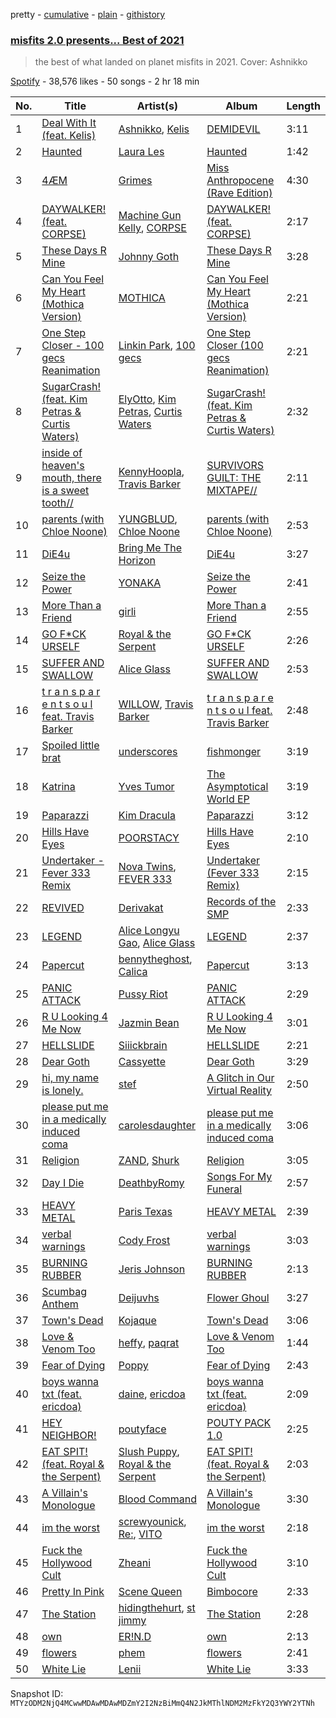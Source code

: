 pretty - [cumulative](/playlists/cumulative/37i9dQZF1DX238lkgUuFzI.md) - [plain](/playlists/plain/37i9dQZF1DX238lkgUuFzI) - [githistory](https://github.githistory.xyz/mackorone/spotify-playlist-archive/blob/main/playlists/plain/37i9dQZF1DX238lkgUuFzI)

### [misfits 2.0 presents..\. Best of 2021](https://open.spotify.com/playlist/37i9dQZF1DX238lkgUuFzI)

> the best of what landed on planet misfits in 2021\. Cover: Ashnikko

[Spotify](https://open.spotify.com/user/spotify) - 38,576 likes - 50 songs - 2 hr 18 min

| No. | Title | Artist(s) | Album | Length |
|---|---|---|---|---|
| 1 | [Deal With It \(feat\. Kelis\)](https://open.spotify.com/track/1S85LGnDPKKOkfuFaK6vFu) | [Ashnikko](https://open.spotify.com/artist/3PyJHH2wyfQK3WZrk9rpmP), [Kelis](https://open.spotify.com/artist/0IF46mUS8NXjgHabxk2MCM) | [DEMIDEVIL](https://open.spotify.com/album/438ToDoVaJH5aTIXXrlDyI) | 3:11 |
| 2 | [Haunted](https://open.spotify.com/track/1toNKayLMeCcVlsLGXJl7n) | [Laura Les](https://open.spotify.com/artist/3sklFG9fuDAq3vbIZlkNH6) | [Haunted](https://open.spotify.com/album/2iguPTaSTwtx4MiAkj6w5O) | 1:42 |
| 3 | [4ÆM](https://open.spotify.com/track/3ffanCUFD0osXTvEghxZR9) | [Grimes](https://open.spotify.com/artist/053q0ukIDRgzwTr4vNSwab) | [Miss Anthropocene \(Rave Edition\)](https://open.spotify.com/album/2FQYkZIuXLy222CVzgPbQ0) | 4:30 |
| 4 | [DAYWALKER! \(feat\. CORPSE\)](https://open.spotify.com/track/2NnJpRXIlx35Vij3bPZO0h) | [Machine Gun Kelly](https://open.spotify.com/artist/6TIYQ3jFPwQSRmorSezPxX), [CORPSE](https://open.spotify.com/artist/7yntSJ6uojO3z6GFUVwhAW) | [DAYWALKER! \(feat\. CORPSE\)](https://open.spotify.com/album/2y8j3djW8ZswvAbEcPBBti) | 2:17 |
| 5 | [These Days R Mine](https://open.spotify.com/track/42WeNaMfqmoMW5BZR43v1z) | [Johnny Goth](https://open.spotify.com/artist/1ejkQAcOu9cl7kEbZ3Nb8b) | [These Days R Mine](https://open.spotify.com/album/2vkVLUruMBiiwHNv9bATTB) | 3:28 |
| 6 | [Can You Feel My Heart \(Mothica Version\)](https://open.spotify.com/track/4PoTKtefWp8pGfiORslXxF) | [MOTHICA](https://open.spotify.com/artist/1JhiIIXT9DWqEU3BYFZwGA) | [Can You Feel My Heart \(Mothica Version\)](https://open.spotify.com/album/6PKHmeUIYKkNNQ6D14gqgq) | 2:21 |
| 7 | [One Step Closer \- 100 gecs Reanimation](https://open.spotify.com/track/4jM6Tl8062cc9gTJgTZTpx) | [Linkin Park](https://open.spotify.com/artist/6XyY86QOPPrYVGvF9ch6wz), [100 gecs](https://open.spotify.com/artist/6PfSUFtkMVoDkx4MQkzOi3) | [One Step Closer \(100 gecs Reanimation\)](https://open.spotify.com/album/0kJJubTbpBWH9dwHmRl4qR) | 2:21 |
| 8 | [SugarCrash! \(feat\. Kim Petras & Curtis Waters\)](https://open.spotify.com/track/6wGOOMMVgaT9LEi2y9jeq1) | [ElyOtto](https://open.spotify.com/artist/4b19vuzlDcNdU4quI7L6sW), [Kim Petras](https://open.spotify.com/artist/3Xt3RrJMFv5SZkCfUE8C1J), [Curtis Waters](https://open.spotify.com/artist/2JbE7jUIGtpXSzytnyMg6U) | [SugarCrash! \(feat\. Kim Petras & Curtis Waters\)](https://open.spotify.com/album/090OCbV4MnPE2OPapkj7ZB) | 2:32 |
| 9 | [inside of heaven's mouth, there is a sweet tooth//](https://open.spotify.com/track/5pC6gP878cBc00t2QfQ6Xl) | [KennyHoopla](https://open.spotify.com/artist/5ObBtv5VunwwhQaXXnUrsM), [Travis Barker](https://open.spotify.com/artist/4exLIFE8sISLr28sqG1qNX) | [SURVIVORS GUILT: THE MIXTAPE//](https://open.spotify.com/album/2NHwRObEyab5p4DA6tScNY) | 2:11 |
| 10 | [parents \(with Chloe Noone\)](https://open.spotify.com/track/3PH1p9iaXLUjs0BPjbWpZb) | [YUNGBLUD](https://open.spotify.com/artist/6Ad91Jof8Niiw0lGLLi3NW), [Chloe Noone](https://open.spotify.com/artist/7Acd6yZCBZ4zI8SoX6YJ6N) | [parents \(with Chloe Noone\)](https://open.spotify.com/album/5O7r99N4WQX4ty1vCERX7V) | 2:53 |
| 11 | [DiE4u](https://open.spotify.com/track/2gT72HL4Y84K2Mle3miAMJ) | [Bring Me The Horizon](https://open.spotify.com/artist/1Ffb6ejR6Fe5IamqA5oRUF) | [DiE4u](https://open.spotify.com/album/4L4TlrXB94790rqWBprweP) | 3:27 |
| 12 | [Seize the Power](https://open.spotify.com/track/4wD6EgZCok8Qb5Fs8jszYc) | [YONAKA](https://open.spotify.com/artist/3Wcyta3gkOdQ4TfY0WyZpu) | [Seize the Power](https://open.spotify.com/album/0nxvZWO6ybAd4OZ63cImZ7) | 2:41 |
| 13 | [More Than a Friend](https://open.spotify.com/track/5TIyFlLF0EfYOUZH1TYxBq) | [girli](https://open.spotify.com/artist/4XX9YjNQrHTZfZz3DCX6DP) | [More Than a Friend](https://open.spotify.com/album/5Gim9raGhoYvmx2bD31vJe) | 2:55 |
| 14 | [GO F\*CK URSELF](https://open.spotify.com/track/21Q89OzFYAcYSNurWhz3Rk) | [Royal & the Serpent](https://open.spotify.com/artist/64EHXDoln95lnccszdPum0) | [GO F\*CK URSELF](https://open.spotify.com/album/4lLjJ7EIgNmk7VxoKgiLHa) | 2:26 |
| 15 | [SUFFER AND SWALLOW](https://open.spotify.com/track/6qMISRyMVgELHYGFYTbG0w) | [Alice Glass](https://open.spotify.com/artist/4ukk0IyB7vL97QirpOcNr3) | [SUFFER AND SWALLOW](https://open.spotify.com/album/4TqskMoWkMBAOho91KCTkI) | 2:53 |
| 16 | [t r a n s p a r e n t s o u l feat\. Travis Barker](https://open.spotify.com/track/1QL7nSDZCwZMnbisV4KOXt) | [WILLOW](https://open.spotify.com/artist/3rWZHrfrsPBxVy692yAIxF), [Travis Barker](https://open.spotify.com/artist/4exLIFE8sISLr28sqG1qNX) | [t r a n s p a r e n t s o u l feat\. Travis Barker](https://open.spotify.com/album/4ar4zcVlbYDYKgq5wEdq0T) | 2:48 |
| 17 | [Spoiled little brat](https://open.spotify.com/track/724utiMbqUfT1g3tqbfQYu) | [underscores](https://open.spotify.com/artist/7HfUJxeVTgrvhk0eWHFzV7) | [fishmonger](https://open.spotify.com/album/5o9aTepLhqQL2gXuKPhd8g) | 3:19 |
| 18 | [Katrina](https://open.spotify.com/track/7yrjPMQ4uRjV7cRYQczK2J) | [Yves Tumor](https://open.spotify.com/artist/0qu422H5MOoQxGjd4IzHbS) | [The Asymptotical World EP](https://open.spotify.com/album/2julo3Z5rNzSod7DoEuTz7) | 3:19 |
| 19 | [Paparazzi](https://open.spotify.com/track/47enw9R1hdkfuxeSjoDQ0N) | [Kim Dracula](https://open.spotify.com/artist/526TMJFuJibm9j2p9td9Yp) | [Paparazzi](https://open.spotify.com/album/1NGhUyA2dieBwXzzCK4yye) | 3:12 |
| 20 | [Hills Have Eyes](https://open.spotify.com/track/3HUB8GPbaGpIpjRoONLJP4) | [POORSTACY](https://open.spotify.com/artist/7vSY9HEreOqb1Llar3UC38) | [Hills Have Eyes](https://open.spotify.com/album/1h7CsqmCV5QFpLJKWwoUY8) | 2:10 |
| 21 | [Undertaker \- Fever 333 Remix](https://open.spotify.com/track/42byRWzhvfTWbsN7pxcC6w) | [Nova Twins](https://open.spotify.com/artist/7I95CM75shzCjHuTzrepjM), [FEVER 333](https://open.spotify.com/artist/1B0155rdv175D1tQ8VH7Oy) | [Undertaker \(Fever 333 Remix\)](https://open.spotify.com/album/4FAZBq7n35B3wftzMcJIwY) | 2:15 |
| 22 | [REVIVED](https://open.spotify.com/track/2Cqr74oA90iffydKmgjwhp) | [Derivakat](https://open.spotify.com/artist/4T7KICeQg50AwFzauMCR9C) | [Records of the SMP](https://open.spotify.com/album/2DwYcQ2DCT7qvG67mM5KLN) | 2:33 |
| 23 | [LEGEND](https://open.spotify.com/track/1E1opYkGrFzzJnHyVHDZvq) | [Alice Longyu Gao](https://open.spotify.com/artist/5HvKzBgj4yphQfBJjBJrhL), [Alice Glass](https://open.spotify.com/artist/4ukk0IyB7vL97QirpOcNr3) | [LEGEND](https://open.spotify.com/album/4eLLKhnfVgXbNeiZfKXWfb) | 2:37 |
| 24 | [Papercut](https://open.spotify.com/track/4tgBtQ3NMuD1ME3hDRyevI) | [bennytheghost](https://open.spotify.com/artist/2RhVihxqFGSR3bDu32i9B2), [Calica](https://open.spotify.com/artist/1gi49JL4LNUMlylXm5Z0ZG) | [Papercut](https://open.spotify.com/album/7bxC7x40cvBxquniFJ03Hn) | 3:13 |
| 25 | [PANIC ATTACK](https://open.spotify.com/track/7Gf6BvF5vHKq1ZABgdbMkx) | [Pussy Riot](https://open.spotify.com/artist/2hThsqaVEAWhWPBXnaOfB9) | [PANIC ATTACK](https://open.spotify.com/album/49iWkiTVH0JxJM36bVT7ey) | 2:29 |
| 26 | [R U Looking 4 Me Now](https://open.spotify.com/track/5FHmzUJo5djke3CM1UcJ5e) | [Jazmin Bean](https://open.spotify.com/artist/6blEmsLU25ewy8hHtgZaSL) | [R U Looking 4 Me Now](https://open.spotify.com/album/4AxaQkhxbVMENx0jFWR01Y) | 3:01 |
| 27 | [HELLSLIDE](https://open.spotify.com/track/5cVQkTrXlij5odCiRQ3Np1) | [Siiickbrain](https://open.spotify.com/artist/1oPEr1Ci8sWOYj8SSh2VPE) | [HELLSLIDE](https://open.spotify.com/album/2kkWAJpP6cI3qGOP4aR3yM) | 2:21 |
| 28 | [Dear Goth](https://open.spotify.com/track/1pSQLQAj7xy6CybmqUnHax) | [Cassyette](https://open.spotify.com/artist/3X8VK5wNpLQCVEo4sWBH2A) | [Dear Goth](https://open.spotify.com/album/7mWd8LS3zZWlFMPvuMNpIb) | 3:29 |
| 29 | [hi, my name is lonely.](https://open.spotify.com/track/4TKrQI3vyPH31FdOd4WOve) | [stef](https://open.spotify.com/artist/3Tqps31ekhHVR7ylpNUzSj) | [A Glitch in Our Virtual Reality](https://open.spotify.com/album/0Z982C1sqouyogCsQqkrwx) | 2:50 |
| 30 | [please put me in a medically induced coma](https://open.spotify.com/track/4MY8pe89WnW7xVOxUN4hmg) | [carolesdaughter](https://open.spotify.com/artist/2hiq2iBnUik3mrOfEgRSpB) | [please put me in a medically induced coma](https://open.spotify.com/album/2pPYJUCaxJTApLpglmBpaL) | 3:06 |
| 31 | [Religion](https://open.spotify.com/track/1z5ln1WTq4FhMrclpBi8iD) | [ZAND](https://open.spotify.com/artist/0zCrrgklotTrkkJDNUAury), [Shurk](https://open.spotify.com/artist/0NDgB30D7P2gt1qCS2qfIx) | [Religion](https://open.spotify.com/album/06M1TiDDnJTwP9nUsMWxCm) | 3:05 |
| 32 | [Day I Die](https://open.spotify.com/track/4Qt6fOWtoMdjQYtV5jztL2) | [DeathbyRomy](https://open.spotify.com/artist/7aWpPjjgItUnXljFxYYKZI) | [Songs For My Funeral](https://open.spotify.com/album/4SmLiMThmp5f4dCTOsIguj) | 2:57 |
| 33 | [HEAVY METAL](https://open.spotify.com/track/35ZDgSGHRkV04aYdkP1VfI) | [Paris Texas](https://open.spotify.com/artist/1SCrMreNPJYSRZIlRe9SUq) | [HEAVY METAL](https://open.spotify.com/album/22M4UMtjicyvAs4fwX91AG) | 2:39 |
| 34 | [verbal warnings](https://open.spotify.com/track/02JZIF70F9dpOCdenwFwH3) | [Cody Frost](https://open.spotify.com/artist/3FobDbMc9jNxkZ8GCc685W) | [verbal warnings](https://open.spotify.com/album/71884HMgAShpsgBO7aR26P) | 3:03 |
| 35 | [BURNING RUBBER](https://open.spotify.com/track/4LJ6NBnEKhZSBIC3PsBTFA) | [Jeris Johnson](https://open.spotify.com/artist/2hmePXeTr2b7cdRAtRjvPq) | [BURNING RUBBER](https://open.spotify.com/album/2IQbuEqIESTmjTgYctYH8e) | 2:13 |
| 36 | [Scumbag Anthem](https://open.spotify.com/track/3CF49CM9UV0ZNNJdwZ7Xoc) | [Deijuvhs](https://open.spotify.com/artist/1pdiVBF8SDDpleSjlNhP8C) | [Flower Ghoul](https://open.spotify.com/album/0RqHblTAIH8QJlNi3LapPw) | 3:27 |
| 37 | [Town's Dead](https://open.spotify.com/track/6p8GJBXzymtc0QyJES6ubV) | [Kojaque](https://open.spotify.com/artist/3ZHJIsD3uMwwjXlSpDzPtY) | [Town's Dead](https://open.spotify.com/album/6PtpPzTZPYmRQ9EqfGTUYT) | 3:06 |
| 38 | [Love & Venom Too](https://open.spotify.com/track/0Y8wzq8cjtSi9VY6UVOy0a) | [heffy](https://open.spotify.com/artist/00YJFmTkMloy3dYPLExyRr), [paqrat](https://open.spotify.com/artist/7Fc4WsZwaDRqbtHISPBFM5) | [Love & Venom Too](https://open.spotify.com/album/2t5kV5m8bUui32j3FghJEf) | 1:44 |
| 39 | [Fear of Dying](https://open.spotify.com/track/30NCaDbTGyUJKTMrQwgXQG) | [Poppy](https://open.spotify.com/artist/5mlbvTfWUOfDrUIK6dkNzv) | [Fear of Dying](https://open.spotify.com/album/56Dlp0JgocLaF8r6HYZe0Z) | 2:43 |
| 40 | [boys wanna txt \(feat\. ericdoa\)](https://open.spotify.com/track/2xcu5xxg1eTtxuclknYYUN) | [daine](https://open.spotify.com/artist/4lyCoxLN0aW7nJy5rec0tG), [ericdoa](https://open.spotify.com/artist/4hR6Bm9YYtktXzjmKhb1Cn) | [boys wanna txt \(feat\. ericdoa\)](https://open.spotify.com/album/0p72ARimFcBGZshjCzfuFS) | 2:09 |
| 41 | [HEY NEIGHBOR!](https://open.spotify.com/track/4NoM07yO0Luyv3OpeTwlyW) | [poutyface](https://open.spotify.com/artist/0H44O4IYqpTOGx4c5nV37f) | [POUTY PACK 1.0](https://open.spotify.com/album/65LLY7w9onclS0LDO6uxc7) | 2:25 |
| 42 | [EAT SPIT! \(feat\. Royal & the Serpent\)](https://open.spotify.com/track/1aFP0G0GHQAAH9gfC95wT1) | [Slush Puppy](https://open.spotify.com/artist/58eJhHRICp87T2IFcP0bYh), [Royal & the Serpent](https://open.spotify.com/artist/64EHXDoln95lnccszdPum0) | [EAT SPIT! \(feat\. Royal & the Serpent\)](https://open.spotify.com/album/1LyS8xc10xqZS5BewUxH9c) | 2:03 |
| 43 | [A Villain's Monologue](https://open.spotify.com/track/1Kp80mQhmtLSJCJwzLrnXP) | [Blood Command](https://open.spotify.com/artist/4WfUbvICLrqPW9rzuNGS1f) | [A Villain's Monologue](https://open.spotify.com/album/6jM1PfqatUmUVUxk0KrXgU) | 3:30 |
| 44 | [im the worst](https://open.spotify.com/track/0GfrjSHx2OfBc3mEk6Mqjo) | [screwyounick](https://open.spotify.com/artist/6uUXtzAE4Rm9nuLTdh9YxK), [Re:](https://open.spotify.com/artist/5iJsfIio4vyL728J480yI6), [VITO](https://open.spotify.com/artist/5mjU2E6rpMs0FWPnm89eCm) | [im the worst](https://open.spotify.com/album/5KIrLvWsb8Bh1Pjeiixu1d) | 2:18 |
| 45 | [Fuck the Hollywood Cult](https://open.spotify.com/track/5SoxOODF9bvcb7vEBkG6dz) | [Zheani](https://open.spotify.com/artist/75xNYf2GU5wtQqBrd74SlY) | [Fuck the Hollywood Cult](https://open.spotify.com/album/36CVtGbnMvnZphHX7IiRPJ) | 3:10 |
| 46 | [Pretty In Pink](https://open.spotify.com/track/1hSpR6T2VyCtZh9pXCLSUy) | [Scene Queen](https://open.spotify.com/artist/6WandyxeDxlcOTwxtnTKP4) | [Bimbocore](https://open.spotify.com/album/40yJpavMZdcV1lhGNwWJZ0) | 2:33 |
| 47 | [The Station](https://open.spotify.com/track/0DLv7bCzYht1B7zLyNObWE) | [hidingthehurt](https://open.spotify.com/artist/1ZEMLFeC3e4J8Y9exK3dKp), [st jimmy](https://open.spotify.com/artist/5zD5ON7D7uhlChBmRNPacV) | [The Station](https://open.spotify.com/album/3FPieXf5uccWdl10BgxpLl) | 2:28 |
| 48 | [own](https://open.spotify.com/track/4YfpcuVZScVm2tXDNjWXzO) | [ER!N.D](https://open.spotify.com/artist/0DoRl4Qkli4aCCI3uPXWCM) | [own](https://open.spotify.com/album/0YkciYp013VP7iAfmm1DgP) | 2:13 |
| 49 | [flowers](https://open.spotify.com/track/1MXfyXi4OdU0WMhgZM6tLR) | [phem](https://open.spotify.com/artist/0MGJHTThvyAyqKuEAgPqDr) | [flowers](https://open.spotify.com/album/6dMHxPB6mErfnAiAXpj4CN) | 2:41 |
| 50 | [White Lie](https://open.spotify.com/track/7B1Lenkjs00lgpFhiaw1fd) | [Lenii](https://open.spotify.com/artist/63X5yxHWDkAl13ZIOWHV94) | [White Lie](https://open.spotify.com/album/3AOMfjc6UEQRS29dzlLltv) | 3:33 |

Snapshot ID: `MTYzODM2NjQ4MCwwMDAwMDAwMDZmY2I2NzBiMmQ4N2JkMThlNDM2MzFkY2Q3YWY2YTNh`
